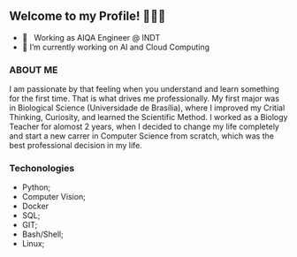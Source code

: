 ## Welcome to my Profile! 👨🏻‍💻

- 💼 &nbsp; Working as AIQA Engineer @ INDT
- 🔭 I’m currently working on AI and Cloud Computing

### ABOUT ME

I am passionate by that feeling when you understand and learn something for the first time. That is what drives me professionally.
My first major was in Biological Science (Universidade de Brasília), where I improved my Critial Thinking, Curiosity, and learned the Scientific Method.
I worked as a Biology Teacher for alomost 2 years, when I decided to change my life completely and start a new carrer in Computer Science from scratch, which was the best professional decision in my life.

### Techonologies
- Python;
- Computer Vision;
- Docker
- SQL;
- GIT;
- Bash/Shell;
- Linux;
